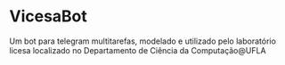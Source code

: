 # VicesaBot

Um bot para telegram multitarefas, modelado e utilizado pelo laboratório licesa localizado no Departamento de Ciência da Computação@UFLA
